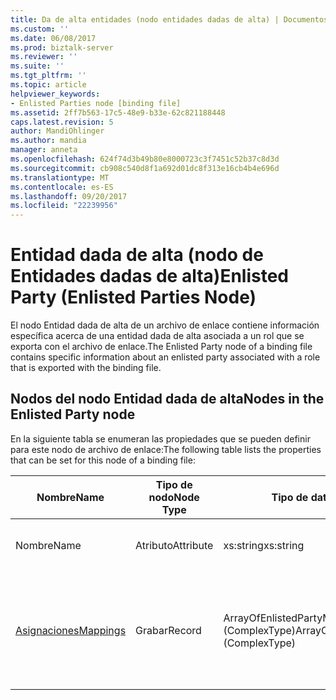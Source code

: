 ```yaml
---
title: Da de alta entidades (nodo entidades dadas de alta) | Documentos de Microsoft
ms.custom: ''
ms.date: 06/08/2017
ms.prod: biztalk-server
ms.reviewer: ''
ms.suite: ''
ms.tgt_pltfrm: ''
ms.topic: article
helpviewer_keywords:
- Enlisted Parties node [binding file]
ms.assetid: 2ff7b563-17c5-48e9-b33e-62c821188448
caps.latest.revision: 5
author: MandiOhlinger
ms.author: mandia
manager: anneta
ms.openlocfilehash: 624f74d3b49b80e8000723c3f7451c52b37c8d3d
ms.sourcegitcommit: cb908c540d8f1a692d01dc8f313e16cb4b4e696d
ms.translationtype: MT
ms.contentlocale: es-ES
ms.lasthandoff: 09/20/2017
ms.locfileid: "22239956"
---
```

# <a name="enlisted-party-enlisted-parties-node"></a><span data-ttu-id="aa441-102">Entidad dada de alta (nodo de Entidades dadas de alta)</span><span class="sxs-lookup"><span data-stu-id="aa441-102">Enlisted Party (Enlisted Parties Node)</span></span>
<span data-ttu-id="aa441-103">El nodo Entidad dada de alta de un archivo de enlace contiene información específica acerca de una entidad dada de alta asociada a un rol que se exporta con el archivo de enlace.</span><span class="sxs-lookup"><span data-stu-id="aa441-103">The Enlisted Party node of a binding file contains specific information about an enlisted party associated with a role that is exported with the binding file.</span></span>  
  
## <a name="nodes-in-the-enlisted-party-node"></a><span data-ttu-id="aa441-104">Nodos del nodo Entidad dada de alta</span><span class="sxs-lookup"><span data-stu-id="aa441-104">Nodes in the Enlisted Party node</span></span>  
 <span data-ttu-id="aa441-105">En la siguiente tabla se enumeran las propiedades que se pueden definir para este nodo de archivo de enlace:</span><span class="sxs-lookup"><span data-stu-id="aa441-105">The following table lists the properties that can be set for this node of a binding file:</span></span>  
  
|<span data-ttu-id="aa441-106">**Nombre**</span><span class="sxs-lookup"><span data-stu-id="aa441-106">**Name**</span></span>|<span data-ttu-id="aa441-107">**Tipo de nodo**</span><span class="sxs-lookup"><span data-stu-id="aa441-107">**Node Type**</span></span>|<span data-ttu-id="aa441-108">**Tipo de datos**</span><span class="sxs-lookup"><span data-stu-id="aa441-108">**Data Type**</span></span>|<span data-ttu-id="aa441-109">**Description**</span><span class="sxs-lookup"><span data-stu-id="aa441-109">**Description**</span></span>|<span data-ttu-id="aa441-110">**Restricciones**</span><span class="sxs-lookup"><span data-stu-id="aa441-110">**Restrictions**</span></span>|<span data-ttu-id="aa441-111">**Comentarios**</span><span class="sxs-lookup"><span data-stu-id="aa441-111">**Comments**</span></span>|  
|--------------|-------------------|-------------------|---------------------|----------------------|------------------|  
|<span data-ttu-id="aa441-112">Nombre</span><span class="sxs-lookup"><span data-stu-id="aa441-112">Name</span></span>|<span data-ttu-id="aa441-113">Atributo</span><span class="sxs-lookup"><span data-stu-id="aa441-113">Attribute</span></span>|<span data-ttu-id="aa441-114">xs:string</span><span class="sxs-lookup"><span data-stu-id="aa441-114">xs:string</span></span>|<span data-ttu-id="aa441-115">Especifica el nombre de la entidad dada de alta.</span><span class="sxs-lookup"><span data-stu-id="aa441-115">Specifies the name of the enlisted party</span></span>|<span data-ttu-id="aa441-116">No requerido</span><span class="sxs-lookup"><span data-stu-id="aa441-116">Not required</span></span>|<span data-ttu-id="aa441-117">Valor predeterminado: vacío</span><span class="sxs-lookup"><span data-stu-id="aa441-117">Default value: empty</span></span>|  
|[<span data-ttu-id="aa441-118">Asignaciones</span><span class="sxs-lookup"><span data-stu-id="aa441-118">Mappings</span></span>](../core/mappings-enlisted-party-node.md)|<span data-ttu-id="aa441-119">Grabar</span><span class="sxs-lookup"><span data-stu-id="aa441-119">Record</span></span>|<span data-ttu-id="aa441-120">ArrayOfEnlistedPartyMapping (ComplexType)</span><span class="sxs-lookup"><span data-stu-id="aa441-120">ArrayOfEnlistedPartyMapping (ComplexType)</span></span>|<span data-ttu-id="aa441-121">Nodo contenedor de las asignaciones entre puertos de entidad y operaciones de tipo de puerto de rol.</span><span class="sxs-lookup"><span data-stu-id="aa441-121">Container node for the mappings between party ports and role port type operations.</span></span>|<span data-ttu-id="aa441-122">No requerido</span><span class="sxs-lookup"><span data-stu-id="aa441-122">Not required</span></span>|<span data-ttu-id="aa441-123">Valor predeterminado: ninguno</span><span class="sxs-lookup"><span data-stu-id="aa441-123">Default value: none</span></span>|